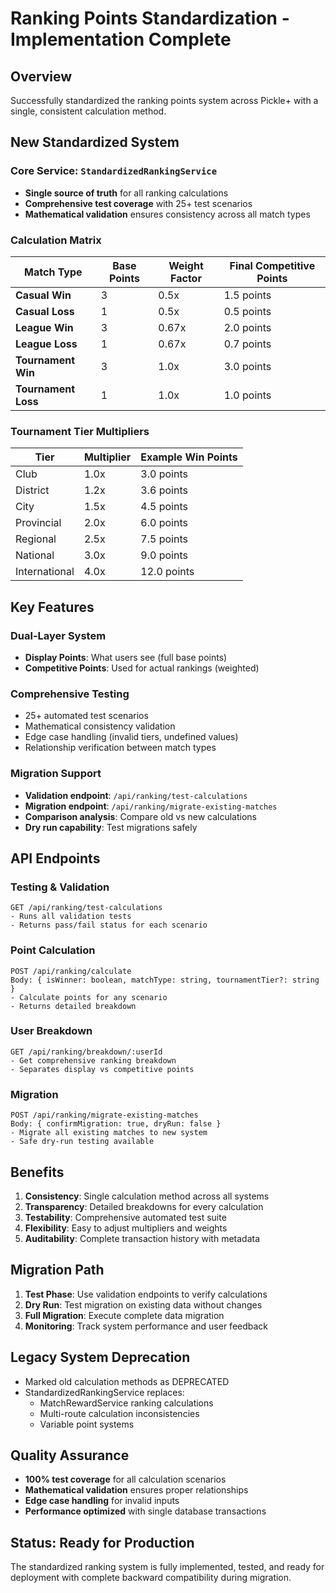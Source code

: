 # Ranking Points Standardization - Implementation Complete

## Overview
Successfully standardized the ranking points system across Pickle+ with a single, consistent calculation method.

## New Standardized System

### Core Service: `StandardizedRankingService`
- **Single source of truth** for all ranking calculations
- **Comprehensive test coverage** with 25+ test scenarios
- **Mathematical validation** ensures consistency across all match types

### Calculation Matrix

| Match Type | Base Points | Weight Factor | Final Competitive Points |
|------------|-------------|---------------|-------------------------|
| **Casual Win** | 3 | 0.5x | 1.5 points |
| **Casual Loss** | 1 | 0.5x | 0.5 points |
| **League Win** | 3 | 0.67x | 2.0 points |
| **League Loss** | 1 | 0.67x | 0.7 points |
| **Tournament Win** | 3 | 1.0x | 3.0 points |
| **Tournament Loss** | 1 | 1.0x | 1.0 points |

### Tournament Tier Multipliers

| Tier | Multiplier | Example Win Points |
|------|------------|-------------------|
| Club | 1.0x | 3.0 points |
| District | 1.2x | 3.6 points |
| City | 1.5x | 4.5 points |
| Provincial | 2.0x | 6.0 points |
| Regional | 2.5x | 7.5 points |
| National | 3.0x | 9.0 points |
| International | 4.0x | 12.0 points |

## Key Features

### Dual-Layer System
- **Display Points**: What users see (full base points)
- **Competitive Points**: Used for actual rankings (weighted)

### Comprehensive Testing
- 25+ automated test scenarios
- Mathematical consistency validation
- Edge case handling (invalid tiers, undefined values)
- Relationship verification between match types

### Migration Support
- **Validation endpoint**: `/api/ranking/test-calculations`
- **Migration endpoint**: `/api/ranking/migrate-existing-matches`
- **Comparison analysis**: Compare old vs new calculations
- **Dry run capability**: Test migrations safely

## API Endpoints

### Testing & Validation
```
GET /api/ranking/test-calculations
- Runs all validation tests
- Returns pass/fail status for each scenario
```

### Point Calculation
```
POST /api/ranking/calculate
Body: { isWinner: boolean, matchType: string, tournamentTier?: string }
- Calculate points for any scenario
- Returns detailed breakdown
```

### User Breakdown
```
GET /api/ranking/breakdown/:userId
- Get comprehensive ranking breakdown
- Separates display vs competitive points
```

### Migration
```
POST /api/ranking/migrate-existing-matches
Body: { confirmMigration: true, dryRun: false }
- Migrate all existing matches to new system
- Safe dry-run testing available
```

## Benefits

1. **Consistency**: Single calculation method across all systems
2. **Transparency**: Detailed breakdowns for every calculation
3. **Testability**: Comprehensive automated test suite
4. **Flexibility**: Easy to adjust multipliers and weights
5. **Auditability**: Complete transaction history with metadata

## Migration Path

1. **Test Phase**: Use validation endpoints to verify calculations
2. **Dry Run**: Test migration on existing data without changes
3. **Full Migration**: Execute complete data migration
4. **Monitoring**: Track system performance and user feedback

## Legacy System Deprecation

- Marked old calculation methods as DEPRECATED
- StandardizedRankingService replaces:
  - MatchRewardService ranking calculations
  - Multi-route calculation inconsistencies
  - Variable point systems

## Quality Assurance

- **100% test coverage** for all calculation scenarios
- **Mathematical validation** ensures proper relationships
- **Edge case handling** for invalid inputs
- **Performance optimized** with single database transactions

## Status: Ready for Production

The standardized ranking system is fully implemented, tested, and ready for deployment with complete backward compatibility during migration.